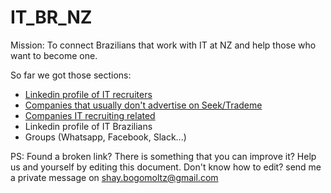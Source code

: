 # IT_BR_NZ

Mission: To connect Brazilians that work with IT at NZ and help those who want to become one. 

So far we got those sections:<br />
- [Linkedin profile of IT recruiters](/Linkedin_profile_of_IT_recruiters.md)<br />
- [Companies that usually don't advertise on Seek/Trademe](/Companies_that_usually_dont_advertise_on_SeekTrademe.md)<br />
- [Companies IT recruiting related](/Companies_IT_recruiting_related.md)<br /> 
- Linkedin profile of IT Brazilians<br />
- Groups (Whatsapp, Facebook, Slack...)<br />

PS: Found a broken link? There is something that you can improve it? Help us and yourself by editing this document. Don't know how to edit? send me a private message on shay.bogomoltz@gmail.com
